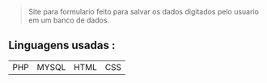
> Site para formulario feito para salvar os dados digitados pelo usuario em um banco de dados. <br>


## Linguagens usadas :
<table>

<tr>

<td>PHP</td>
<td>MYSQL</td>
<td>HTML</td>
<td>CSS</td>

</tr>




</table>

 
